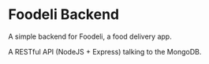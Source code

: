 # Foodeli Backend

A simple backend for Foodeli, a food delivery app.

A RESTful API (NodeJS + Express) talking to the MongoDB.

